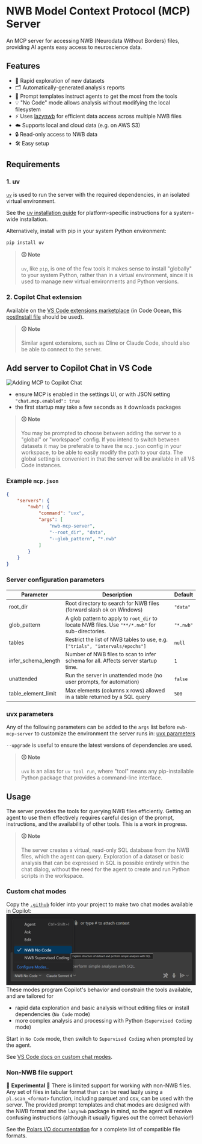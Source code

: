 # NWB Model Context Protocol (MCP) Server

An MCP server for accessing NWB (Neurodata Without Borders) files, providing AI agents easy access to neuroscience data.

## Features
- 🚀 Rapid exploration of new datasets
- 🗂️ Automatically-generated analysis reports
- 🧠 Prompt templates instruct agents to get the most from the tools
- 💡 "No Code" mode allows analysis without modifying the local filesystem
- ⚡️ Uses [lazynwb](https://github.com/NeurodataWithoutBorders/lazynwb) for efficient data access across multiple NWB files
- ☁️ Supports local and cloud data (e.g. on AWS S3)
- 🔒 Read-only access to NWB data
- 🛠️ Easy setup

## Requirements

### 1. uv
[`uv`](https://github.com/astral-sh/uv#readme) is used to run the server with the required dependencies, in an isolated virtual environment.

See the [uv installation guide](https://docs.astral.sh/uv/getting-started/installation/) for platform-specific instructions for a system-wide installation.

Alternatively, install with pip in your system Python environment:

```sh
pip install uv
```

> **🛈 Note**
>
> `uv`, like `pip`, is one of the few tools it makes sense to install "globally" to your system
> Python, rather than in a virtual environment, since it is used to manage new virtual environments
> and Python versions.

### 2. Copilot Chat extension 
Available on the [VS Code extensions
marketplace](https://marketplace.visualstudio.com/items?itemName=GitHub.copilot-chat) (in Code
Ocean, this [postInstall file](https://gist.github.com/tmchartrand/0c46bdec6a4205aa7ce7555fd8f4c3b5)
should be used).

> **🛈 Note**
>
> Similar agent extensions, such as Cline or Claude Code, should also be able to connect to the
> server.

## Add server to Copilot Chat in VS Code

![Adding MCP to Copilot Chat](docs/resources/vscode_mcp_json.gif)

- ensure MCP is enabled in the settings UI, or with JSON setting `"chat.mcp.enabled": true`
- the first startup may take a few seconds as it downloads packages

> **🛈 Note**
>
> You may be prompted to choose between adding the server to a "global" or "workspace" config. If you intend
> to switch between datasets it may be preferable to have the `mcp.json` config in your workspace, to
> be able to easily modify the path to your data. The global setting is convenient in that the
> server will be available in all VS Code instances.

### Example `mcp.json`

```json
{
    "servers": {
        "nwb": {
            "command": "uvx",
            "args": [
                "nwb-mcp-server",
                "--root_dir", "data",
                "--glob_pattern", "*.nwb"
            ]
        }
    }
}
```
### Server configuration parameters
| Parameter            | Description                                                                                      | Default        |
|----------------------|--------------------------------------------------------------------------------------------------|----------------|
| root_dir             | Root directory to search for NWB files (forward slash ok on Windows)                             | `"data"`        |
| glob_pattern         | A glob pattern to apply to `root_dir` to locate NWB files. Use `"**/*.nwb"` for sub-directories. | `"*.nwb"`    |
| tables               | Restrict the list of NWB tables to use, e.g. `["trials", "intervals/epochs"]`                            | `null`     |
| infer_schema_length  | Number of NWB files to scan to infer schema for all. Affects server startup time.                       | `1`             |
| unattended           | Run the server in unattended mode (no user prompts, for automation)                              | `false`          |
| table_element_limit  | Max elements (columns x rows) allowed in a table returned by a SQL query                         | `500`            |

### uvx parameters
Any of the following parameters can be added to the `args` list before `nwb-mcp-server` to customize
the environment the server runs in: [uvx
parameters](https://docs.astral.sh/uv/reference/cli/#uv-tool-run)

`--upgrade` is useful to ensure the latest versions of dependencies are used.

> **🛈 Note**
>
> `uvx` is an alias for `uv tool run`, where "tool" means any pip-installable Python package
> that provides a command-line interface.

## Usage

The server provides the tools for querying NWB files efficiently. Getting an agent to use them
effectively requires careful design of the prompt, instructions, and the availability of other
tools. This is a work in progress.

> **🛈 Note**
>
> The server creates a virtual, read-only SQL database from the NWB files, which the agent can
> query. Exploration of a dataset or basic analysis that can be expressed in SQL
> is possible entirely within the chat dialog, without the need for the agent to create and run
> Python scripts in the workspace.

### Custom chat modes

Copy the [`.github`](https://github.com/bjhardcastle/nwb-mcp-server/tree/main/agents/.github)
folder into your project to make two chat modes available in Copilot:
![custom chat modes for Copilot](docs/resources/chatmodes.png)
These modes program Copilot's behavior and constrain the tools available, and are tailored for
- rapid data exploration and basic analysis without editing files or install dependencies (`No Code` mode)
- more complex analysis and processing with Python (`Supervised Coding` mode)

Start in `No Code` mode, then switch to `Supervised Coding` when prompted by the agent.

See [VS Code docs on custom chat modes](https://code.visualstudio.com/docs/copilot/chat/chat-modes#_custom-chat-modes).

### Non-NWB file support
🚧 **Experimental** 🚧
There is limited support for working with non-NWB files. Any set of files in tabular format than can
be read lazily using a `pl.scan_<format>` function, including parquet and csv, can be used with the
server. The provided prompt templates and chat modes are designed with the NWB format and
the `lazynwb` package in mind, so the agent will receive confusing instructions (although it
usually figures out the correct behavior!)

See the [Polars I/O documentation](https://docs.pola.rs/api/python/stable/reference/io.html)
for a complete list of compatible file formats.


